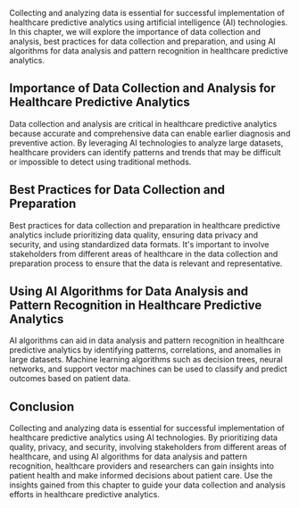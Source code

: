 
Collecting and analyzing data is essential for successful implementation of healthcare predictive analytics using artificial intelligence (AI) technologies. In this chapter, we will explore the importance of data collection and analysis, best practices for data collection and preparation, and using AI algorithms for data analysis and pattern recognition in healthcare predictive analytics.

Importance of Data Collection and Analysis for Healthcare Predictive Analytics
------------------------------------------------------------------------------

Data collection and analysis are critical in healthcare predictive analytics because accurate and comprehensive data can enable earlier diagnosis and preventive action. By leveraging AI technologies to analyze large datasets, healthcare providers can identify patterns and trends that may be difficult or impossible to detect using traditional methods.

Best Practices for Data Collection and Preparation
--------------------------------------------------

Best practices for data collection and preparation in healthcare predictive analytics include prioritizing data quality, ensuring data privacy and security, and using standardized data formats. It's important to involve stakeholders from different areas of healthcare in the data collection and preparation process to ensure that the data is relevant and representative.

Using AI Algorithms for Data Analysis and Pattern Recognition in Healthcare Predictive Analytics
------------------------------------------------------------------------------------------------

AI algorithms can aid in data analysis and pattern recognition in healthcare predictive analytics by identifying patterns, correlations, and anomalies in large datasets. Machine learning algorithms such as decision trees, neural networks, and support vector machines can be used to classify and predict outcomes based on patient data.

Conclusion
----------

Collecting and analyzing data is essential for successful implementation of healthcare predictive analytics using AI technologies. By prioritizing data quality, privacy, and security, involving stakeholders from different areas of healthcare, and using AI algorithms for data analysis and pattern recognition, healthcare providers and researchers can gain insights into patient health and make informed decisions about patient care. Use the insights gained from this chapter to guide your data collection and analysis efforts in healthcare predictive analytics.
